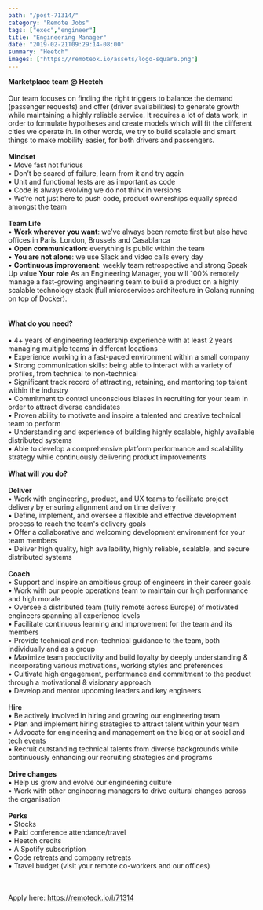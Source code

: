 ```yaml
---
path: "/post-71314/"
category: "Remote Jobs"
tags: ["exec","engineer"]
title: "Engineering Manager"
date: "2019-02-21T09:29:14-08:00"
summary: "Heetch"
images: ["https://remoteok.io/assets/logo-square.png"]
---
```


<p><strong>Marketplace team @ Heetch<br><br></strong> Our team focuses on finding the right triggers to balance the demand (passenger requests) and offer (driver availabilities) to generate growth while maintaining a highly reliable service. It requires a lot of data work, in order to formulate hypotheses and create models which will fit the different cities we operate in. In other words, we try to build scalable and smart things to make mobility easier, for both drivers and passengers. <br><br><strong>Mindset</strong> <br>&bull; Move fast not furious  <br>&bull; Don&rsquo;t be scared of failure, learn from it and try again <br>&bull; Unit and functional tests are as important as code <br>&bull; Code is always evolving we do not think in versions <br>&bull; We&rsquo;re not just here to push code, product ownerships equally spread amongst the team <br><br><strong>Team Life</strong> <br>&bull;&nbsp;<strong>Work wherever you want</strong>: we&rsquo;ve always been remote first but also have offices in Paris, London, Brussels and Casablanca <br>&bull;&nbsp;<strong>Open communication</strong>: everything is public within the team <br>&bull;&nbsp;<strong>You are not alone</strong>: we use Slack and video calls every day <br>&bull;&nbsp;<strong>Continuous improvement</strong>: weekly team retrospective and strong Speak Up value <strong>Your role</strong> As an Engineering Manager, you will 100% remotely manage a fast-growing engineering team to build a product on a highly scalable technology stack (full microservices architecture in Golang running on top of Docker).<br><br><br><strong>What do you need?</strong> <br><br>&bull; 4+ years of engineering leadership experience with at least 2 years managing multiple teams in different locations <br>&bull; Experience working in a fast-paced environment within a small company <br>&bull; Strong communication skills: being able to interact with a variety of profiles, from technical to non-technical <br>&bull; Significant track record of attracting, retaining, and mentoring top talent within the industry <br>&bull; Commitment to control unconscious biases in recruiting for your team in order to attract diverse candidates <br>&bull; Proven ability to motivate and inspire a talented and creative technical team to perform <br>&bull; Understanding and experience of building highly scalable, highly available distributed systems <br>&bull; Able to develop a comprehensive platform performance and scalability strategy while continuously delivering product improvements <br><br><strong>What will you do?</strong> <br><br><strong>Deliver</strong> <br>&bull; Work with engineering, product, and UX teams to facilitate project delivery by ensuring alignment and on time delivery <br>&bull; Define, implement, and oversee a flexible and effective development process to reach the team's delivery goals <br>&bull; Offer a collaborative and welcoming development environment for your team members <br>&bull; Deliver high quality, high availability, highly reliable, scalable, and secure distributed systems <br><br><strong>Coach</strong> <br>&bull; Support and inspire an ambitious group of engineers in their career goals <br>&bull; Work with our people operations team to maintain our high performance and high morale <br>&bull; Oversee a distributed team (fully remote across Europe) of motivated engineers spanning all experience levels <br>&bull; Facilitate continuous learning and improvement for the team and its members <br>&bull; Provide technical and non-technical guidance to the team, both individually and as a group <br>&bull; Maximize team productivity and build loyalty by deeply understanding &amp; incorporating various motivations, working styles and preferences <br>&bull; Cultivate high engagement, performance and commitment to the product through a motivational &amp; visionary approach <br>&bull; Develop and mentor upcoming leaders and key engineers <br><br><strong>Hire</strong> <br>&bull; Be actively involved in hiring and growing our engineering team <br>&bull; Plan and implement hiring strategies to attract talent within your team <br>&bull; Advocate for engineering and management on the blog or at social and tech events <br>&bull; Recruit outstanding technical talents from diverse backgrounds while continuously enhancing our recruiting strategies and programs<br><br> <strong>Drive changes</strong> <br>&bull; Help us grow and evolve our engineering culture <br>&bull; Work with other engineering managers to drive cultural changes across the organisation <br><br><strong>Perks</strong> <br>&bull; Stocks <br>&bull; Paid conference attendance/travel <br>&bull; Heetch credits <br>&bull; A Spotify subscription <br>&bull; Code retreats and company retreats <br>&bull; Travel budget (visit your remote co-workers and our offices)</p>

<br/>
<br/>
Apply here: <A HREF="https://remoteok.io/l/71314">https://remoteok.io/l/71314</A>
